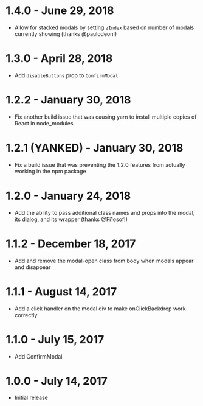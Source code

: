 # 1.4.0 - June 29, 2018

* Allow for stacked modals by setting `zIndex` based on number of modals currently showing (thanks @paulodeon!)

# 1.3.0 - April 28, 2018

* Add `disableButtons` prop to `ConfirmModal`

# 1.2.2 - January 30, 2018

* Fix another build issue that was causing yarn to install multiple copies of React in node_modules

# 1.2.1 (YANKED) - January 30, 2018

* Fix a build issue that was preventing the 1.2.0 features from actually working in the npm package

# 1.2.0 - January 24, 2018

* Add the ability to pass additional class names and props into the modal, its dialog, and its wrapper (thanks @Fi1osof!)

# 1.1.2 - December 18, 2017

* Add and remove the modal-open class from body when modals appear and disappear

# 1.1.1 - August 14, 2017

* Add a click handler on the modal div to make onClickBackdrop work correctly

# 1.1.0 - July 15, 2017

* Add ConfirmModal

# 1.0.0 - July 14, 2017

* Initial release
